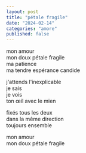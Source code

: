 ```yaml
---
layout: post
title: "pétale fragile"
date: "2024-02-14"
categories: "amore"
published: false
---
```


mon amour  
mon doux pétale fragile  
ma patience  
ma tendre espérance candide  

j'attends l'inexplicable  
je sais  
je vois  
ton œil avec le mien  

fixés tous les deux  
dans la même direction  
toujours ensemble  

mon amour  
mon doux pétale fragile  
